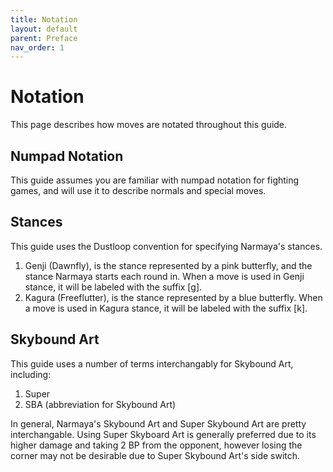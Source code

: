 ```yaml
---
title: Notation
layout: default
parent: Preface
nav_order: 1
---
```


# Notation

This page describes how moves are notated throughout this guide.

## Numpad Notation

This guide assumes you are familiar with numpad notation for fighting games, and will use it to describe normals and special moves.

## Stances

This guide uses the Dustloop convention for specifying Narmaya's stances.

1. Genji (Dawnfly), is the stance represented by a pink butterfly, and the stance Narmaya starts each round in. When a move is used in Genji stance, it will be labeled with the suffix [g].
2. Kagura (Freeflutter), is the stance represented by a blue butterfly. When a move is used in Kagura stance, it will be labeled with the suffix [k].

## Skybound Art

This guide uses a number of terms interchangably for Skybound Art, including:

1. Super
2. SBA (abbreviation for Skybound Art)

In general, Narmaya's Skybound Art and Super Skybound Art are pretty interchangable. Using Super Skyboard Art is generally preferred due to its higher damage and taking 2 BP from the opponent, however losing the corner may not be desirable due to Super Skybound Art's side switch.